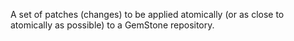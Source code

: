 A set of patches (changes) to be applied atomically (or as close to atomically as possible) to a GemStone repository.